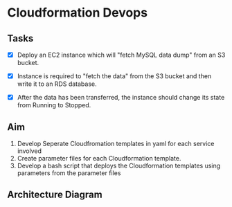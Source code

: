 # Cloudformation Devops
## Tasks
-[x] Deploy an EC2 instance which will "fetch MySQL data dump" from an S3 bucket.

-[x] Instance is required to "fetch the data" from the S3 bucket and then write it to an RDS database. 

-[x] After the data has been transferred, the instance should change its state from Running to Stopped. 

## Aim
1. Develop Seperate Cloudfromation templates in yaml for each service involved
2. Create parameter files for each Cloudformation template.
3. Develop a bash script that deploys the Cloudformation templates using parameters from the parameter files

## Architecture Diagram
